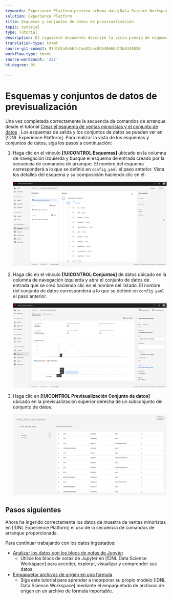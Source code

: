 ```yaml
---
keywords: Experience Platform;preview schema data;Data Science Workspace;popular topics
solution: Experience Platform
title: Esquemas y conjuntos de datos de previsualización
topic: tutorial
type: Tutorial
description: El siguiente documento describe la vista previa de esquemas y conjuntos de datos en Adobe Experience Platform.
translation-type: tm+mt
source-git-commit: 97dfd3a9a66fe2ae82cec8954066bdf3b6346830
workflow-type: tm+mt
source-wordcount: '227'
ht-degree: 0%

---
```



# Esquemas y conjuntos de datos de previsualización

Una vez completada correctamente la secuencia de comandos de arranque desde el tutorial [Crear el esquema de ventas minoristas y el conjunto de datos](./create-retails-sales-dataset.md) . Los esquemas de salida y los conjuntos de datos se pueden ver en [!DNL Experience Platform]. Para realizar la vista de los esquemas y conjuntos de datos, siga los pasos a continuación:

1. Haga clic en el vínculo **[!UICONTROL Esquemas]** ubicado en la columna de navegación izquierda y busque el esquema de entrada creado por la secuencia de comandos de arranque. El nombre del esquema corresponderá a lo que se definió en `config.yaml` el paso anterior. Vista los detalles del esquema y su composición haciendo clic en él.

   ![](../images/models-recipes/access-data/schema_overview.png)

2. Haga clic en el vínculo **[!UICONTROL Conjuntos]** de datos ubicado en la columna de navegación izquierda y abra el conjunto de datos de entrada que se creó haciendo clic en el nombre del listado. El nombre del conjunto de datos corresponderá a lo que se definió en `config.yaml` el paso anterior.

   ![](../images/models-recipes/access-data/dataset_overview.png)

3. Haga clic en **[!UICONTROL Previsualización Conjunto de datos]** ubicado en la previsualización superior derecha de un subconjunto del conjunto de datos.

   ![](../images/models-recipes/access-data/preview_dataset.png)

## Pasos siguientes

Ahora ha ingerido correctamente los datos de muestra de ventas minoristas en [!DNL Experience Platform] el uso de la secuencia de comandos de arranque proporcionada.

Para continuar trabajando con los datos ingestados:
- [Analizar los datos con los blocs de notas de Jupyter](../jupyterlab/analyze-your-data.md)
   - Utilice los blocs de notas de Jupyter en [!DNL Data Science Workspace] para acceder, explorar, visualizar y comprender sus datos.
- [Empaquetar archivos de origen en una fórmula](./package-source-files-recipe.md)
   - Siga este tutorial para aprender a incorporar su propio modelo [!DNL Data Science Workspace] mediante el empaquetado de archivos de origen en un archivo de fórmula importable.